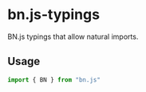 # bn.js-typings

BN.js typings that allow natural imports.

## Usage

```typescript
import { BN } from "bn.js"
```
